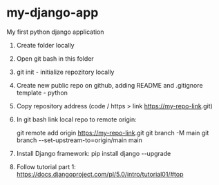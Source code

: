 # my-django-app
My first python django application

1. Create folder locally
2. Open git bash in this folder
3. git init - initialize repozitory locally
4. Create new public repo on github, adding README and .gitignore template - python
5. Copy repository address (code / https > link   <https://my-repo-link>.git)
6. In git bash link local repo to remote origin: 
   
    git remote add origin  <https://my-repo-link>.git
	git branch -M main
    git branch --set-upstream-to=origin/main main
	
7. Install Django framework: pip install django --upgrade
8. Follow tutorial part 1: 
   https://docs.djangoproject.com/pl/5.0/intro/tutorial01/#top
